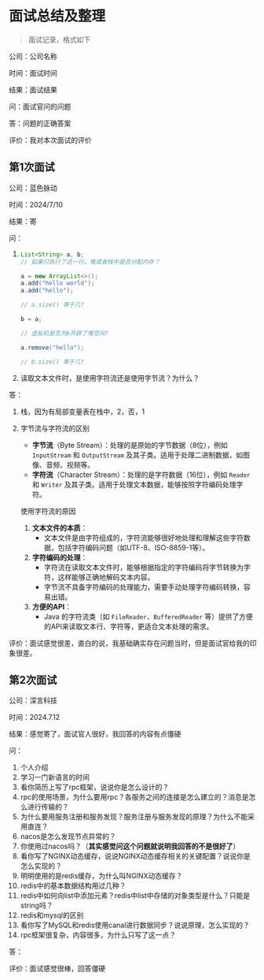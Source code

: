 # 面试总结及整理

> 面试记录，格式如下

公司：公司名称

时间：面试时间

结果：面试结果

问：面试官问的问题

答：问题的正确答案

评价：我对本次面试的评价

## 第1次面试

公司：蓝色脉动

时间：2024/7/10

结果：寄

问：

1. ```java
   List<String> a, b;
   // 如果只执行了这一行，堆或者栈中是否分配内存？
   
   a = new ArrayList<>();
   a.add("hello world");
   a.add("hello");
   
   // a.size() 等于几?
   
   b = a;
   
   // 虚拟机是否为b开辟了堆空间?
   
   a.remove("hello");
   
   // b.size() 等于几?
   ```

2. 读取文本文件时，是使用字符流还是使用字节流？为什么？

答：

1. 栈，因为有局部变量表在栈中，2，否，1

2. 字节流与字符流的区别

   - **字节流**（Byte Stream）：处理的是原始的字节数据（8位），例如 `InputStream` 和 `OutputStream` 及其子类。适用于处理二进制数据，如图像、音频、视频等。
   - **字符流**（Character Stream）：处理的是字符数据（16位），例如 `Reader` 和 `Writer` 及其子类。适用于处理文本数据，能够按照字符编码处理字符。

   使用字符流的原因

   1. **文本文件的本质**：
      - 文本文件是由字符组成的，字符流能够很好地处理和理解这些字符数据，包括字符编码问题（如UTF-8、ISO-8859-1等）。
   2. **字符编码的处理**：
      - 字符流在读取文本文件时，能够根据指定的字符编码将字节转换为字符，这样能够正确地解码文本内容。
      - 字节流不具备字符编码的处理能力，需要手动处理字符编码转换，容易出错。
   3. **方便的API**：
      - Java 的字符流类（如 `FileReader`、`BufferedReader` 等）提供了方便的API来读取文本行、字符等，更适合文本处理的需求。

评价：面试感觉很差，直白的说，我基础确实存在问题当时，但是面试官给我的印象很差。



## 第2次面试

公司：深言科技

时间：2024.7.12

结果：感觉寄了，面试官人很好，我回答的内容有点僵硬

问：

1. 个人介绍
2. 学习一门新语言的时间
3. 看你简历上写了rpc框架，说说你是怎么设计的？
4. rpc的使用场景，为什么要用rpc？各服务之间的连接是怎么建立的？消息是怎么进行传输的？
5. 为什么要用服务注册和服务发现？服务注册与服务发现的原理？为什么不能采用直连？
6. nacos是怎么发现节点异常的？
7. 你使用过nacos吗？（**其实感觉问这个问题就说明我回答的不是很好了**）
8. 看你写了NGINX动态缓存，说说NGINX动态缓存相关的关键配置？说说你是怎么实现的？
9. 明明使用的是redis缓存，为什么叫NGINX动态缓存？
10. redis中的基本数据结构用过几种？
11. redis中如何向list中添加元素？redis中list中存储的对象类型是什么？只能是string吗？
12. redis和mysql的区别
13. 看你写了MySQL和redis使用canal进行数据同步？说说原理，怎么实现的？
14. rpc框架很复杂，内容很多，为什么只写了这一点？

答：

评价：面试感觉很棒，回答僵硬
